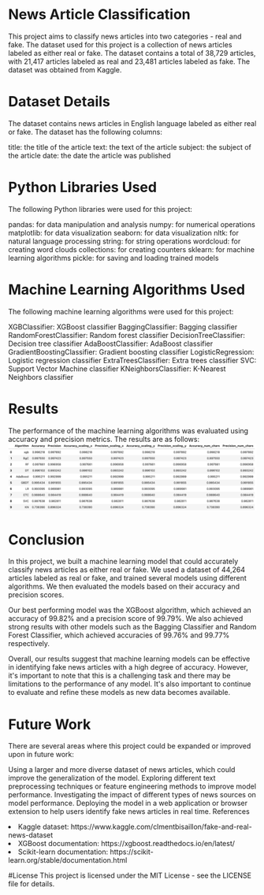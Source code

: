 # News Article Classification
This project aims to classify news articles into two categories - real and fake. The dataset used for this project is a collection of news articles labeled as either real or fake. The dataset contains a total of 38,729 articles, with 21,417 articles labeled as real and 23,481 articles labeled as fake. The dataset was obtained from Kaggle.

# Dataset Details
The dataset contains news articles in English language labeled as either real or fake. The dataset has the following columns:

title: the title of the article
text: the text of the article
subject: the subject of the article
date: the date the article was published

# Python Libraries Used
The following Python libraries were used for this project:

pandas: for data manipulation and analysis
numpy: for numerical operations
matplotlib: for data visualization
seaborn: for data visualization
nltk: for natural language processing
string: for string operations
wordcloud: for creating word clouds
collections: for creating counters
sklearn: for machine learning algorithms
pickle: for saving and loading trained models

# Machine Learning Algorithms Used
The following machine learning algorithms were used for this project:

XGBClassifier: XGBoost classifier
BaggingClassifier: Bagging classifier
RandomForestClassifier: Random forest classifier
DecisionTreeClassifier: Decision tree classifier
AdaBoostClassifier: AdaBoost classifier
GradientBoostingClassifier: Gradient boosting classifier
LogisticRegression: Logistic regression classifier
ExtraTreesClassifier: Extra trees classifier
SVC: Support Vector Machine classifier
KNeighborsClassifier: K-Nearest Neighbors classifier

# Results
The performance of the machine learning algorithms was evaluated using accuracy and precision metrics. The results are as follows:
![Results](NewsClassifierImage.png)


# Conclusion
In this project, we built a machine learning model that could accurately classify news articles as either real or fake. We used a dataset of 44,264 articles labeled as real or fake, and trained several models using different algorithms. We then evaluated the models based on their accuracy and precision scores.

Our best performing model was the XGBoost algorithm, which achieved an accuracy of 99.82% and a precision score of 99.79%. We also achieved strong results with other models such as the Bagging Classifier and Random Forest Classifier, which achieved accuracies of 99.76% and 99.77% respectively.

Overall, our results suggest that machine learning models can be effective in identifying fake news articles with a high degree of accuracy. However, it's important to note that this is a challenging task and there may be limitations to the performance of any model. It's also important to continue to evaluate and refine these models as new data becomes available.

# Future Work
There are several areas where this project could be expanded or improved upon in future work:

Using a larger and more diverse dataset of news articles, which could improve the generalization of the model.
Exploring different text preprocessing techniques or feature engineering methods to improve model performance.
Investigating the impact of different types of news sources on model performance.
Deploying the model in a web application or browser extension to help users identify fake news articles in real time.
References
<li> Kaggle dataset: https://www.kaggle.com/clmentbisaillon/fake-and-real-news-dataset
<li> XGBoost documentation: https://xgboost.readthedocs.io/en/latest/
<li> Scikit-learn documentation: https://scikit-learn.org/stable/documentation.html

#License
This project is licensed under the MIT License - see the LICENSE file for details.
